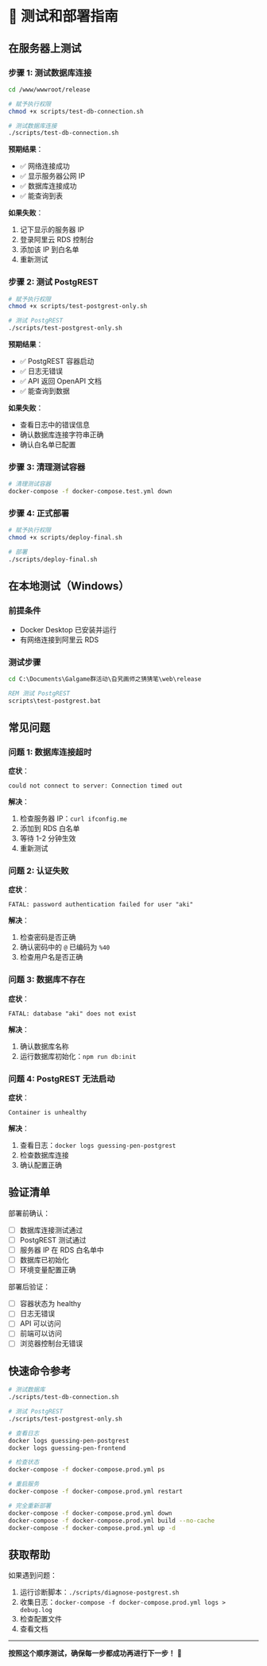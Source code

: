 # 🧪 测试和部署指南

## 在服务器上测试

### 步骤 1: 测试数据库连接

```bash
cd /www/wwwroot/release

# 赋予执行权限
chmod +x scripts/test-db-connection.sh

# 测试数据库连接
./scripts/test-db-connection.sh
```

**预期结果**：
- ✅ 网络连接成功
- ✅ 显示服务器公网 IP
- ✅ 数据库连接成功
- ✅ 能查询到表

**如果失败**：
1. 记下显示的服务器 IP
2. 登录阿里云 RDS 控制台
3. 添加该 IP 到白名单
4. 重新测试

### 步骤 2: 测试 PostgREST

```bash
# 赋予执行权限
chmod +x scripts/test-postgrest-only.sh

# 测试 PostgREST
./scripts/test-postgrest-only.sh
```

**预期结果**：
- ✅ PostgREST 容器启动
- ✅ 日志无错误
- ✅ API 返回 OpenAPI 文档
- ✅ 能查询到数据

**如果失败**：
- 查看日志中的错误信息
- 确认数据库连接字符串正确
- 确认白名单已配置

### 步骤 3: 清理测试容器

```bash
# 清理测试容器
docker-compose -f docker-compose.test.yml down
```

### 步骤 4: 正式部署

```bash
# 赋予执行权限
chmod +x scripts/deploy-final.sh

# 部署
./scripts/deploy-final.sh
```

## 在本地测试（Windows）

### 前提条件
- Docker Desktop 已安装并运行
- 有网络连接到阿里云 RDS

### 测试步骤

```cmd
cd C:\Documents\Galgame群活动\旮旯画师之猜猜笔\web\release

REM 测试 PostgREST
scripts\test-postgrest.bat
```

## 常见问题

### 问题 1: 数据库连接超时

**症状**：
```
could not connect to server: Connection timed out
```

**解决**：
1. 检查服务器 IP：`curl ifconfig.me`
2. 添加到 RDS 白名单
3. 等待 1-2 分钟生效
4. 重新测试

### 问题 2: 认证失败

**症状**：
```
FATAL: password authentication failed for user "aki"
```

**解决**：
1. 检查密码是否正确
2. 确认密码中的 `@` 已编码为 `%40`
3. 检查用户名是否正确

### 问题 3: 数据库不存在

**症状**：
```
FATAL: database "aki" does not exist
```

**解决**：
1. 确认数据库名称
2. 运行数据库初始化：`npm run db:init`

### 问题 4: PostgREST 无法启动

**症状**：
```
Container is unhealthy
```

**解决**：
1. 查看日志：`docker logs guessing-pen-postgrest`
2. 检查数据库连接
3. 确认配置正确

## 验证清单

部署前确认：

- [ ] 数据库连接测试通过
- [ ] PostgREST 测试通过
- [ ] 服务器 IP 在 RDS 白名单中
- [ ] 数据库已初始化
- [ ] 环境变量配置正确

部署后验证：

- [ ] 容器状态为 healthy
- [ ] 日志无错误
- [ ] API 可以访问
- [ ] 前端可以访问
- [ ] 浏览器控制台无错误

## 快速命令参考

```bash
# 测试数据库
./scripts/test-db-connection.sh

# 测试 PostgREST
./scripts/test-postgrest-only.sh

# 查看日志
docker logs guessing-pen-postgrest
docker logs guessing-pen-frontend

# 检查状态
docker-compose -f docker-compose.prod.yml ps

# 重启服务
docker-compose -f docker-compose.prod.yml restart

# 完全重新部署
docker-compose -f docker-compose.prod.yml down
docker-compose -f docker-compose.prod.yml build --no-cache
docker-compose -f docker-compose.prod.yml up -d
```

## 获取帮助

如果遇到问题：

1. 运行诊断脚本：`./scripts/diagnose-postgrest.sh`
2. 收集日志：`docker-compose -f docker-compose.prod.yml logs > debug.log`
3. 检查配置文件
4. 查看文档

---

**按照这个顺序测试，确保每一步都成功再进行下一步！** 🎯
